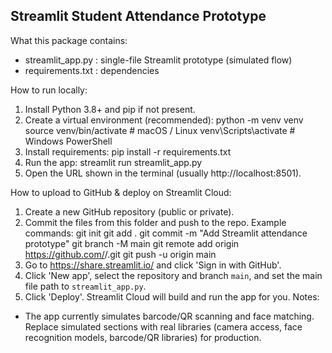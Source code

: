 
Streamlit Student Attendance Prototype
-------------------------------------

What this package contains:
- streamlit_app.py : single-file Streamlit prototype (simulated flow)
- requirements.txt : dependencies

How to run locally:
1. Install Python 3.8+ and pip if not present.
2. Create a virtual environment (recommended):
   python -m venv venv
   source venv/bin/activate   # macOS / Linux
   venv\Scripts\activate    # Windows PowerShell
3. Install requirements:
   pip install -r requirements.txt
4. Run the app:
   streamlit run streamlit_app.py
5. Open the URL shown in the terminal (usually http://localhost:8501).

How to upload to GitHub & deploy on Streamlit Cloud:
1. Create a new GitHub repository (public or private).
2. Commit the files from this folder and push to the repo.
   Example commands:
     git init
     git add .
     git commit -m "Add Streamlit attendance prototype"
     git branch -M main
     git remote add origin https://github.com/<your-username>/<repo-name>.git
     git push -u origin main
3. Go to https://share.streamlit.io/ and click 'Sign in with GitHub'.
4. Click 'New app', select the repository and branch `main`, and set the main file path to `streamlit_app.py`.
5. Click 'Deploy'. Streamlit Cloud will build and run the app for you.
Notes:
- The app currently simulates barcode/QR scanning and face matching. Replace simulated sections with real libraries (camera access, face recognition models, barcode/QR libraries) for production.
